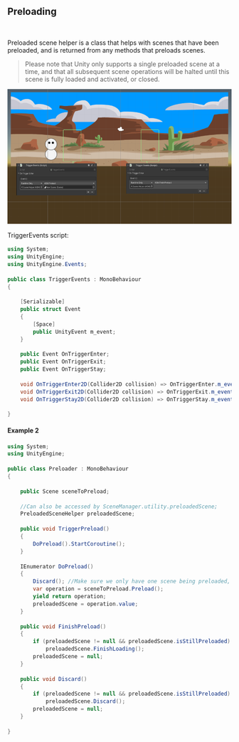 ## Preloading

<br/>

Preloaded scene helper is a class that helps with scenes that have been preloaded, and is returned from any methods that preloads scenes.

> Please note that Unity only supports a single preloaded scene at a time, and that all subsequent scene operations will be halted until this scene is fully loaded and activated, or closed.

![](../image/preload-example.png?raw=true)

TriggerEvents script:
```csharp
using System;
using UnityEngine;
using UnityEngine.Events;

public class TriggerEvents : MonoBehaviour
{

    [Serializable]
    public struct Event
    {
        [Space]
        public UnityEvent m_event;
    }

    public Event OnTriggerEnter;
    public Event OnTriggerExit;
    public Event OnTriggerStay;

    void OnTriggerEnter2D(Collider2D collision) => OnTriggerEnter.m_event.Invoke();
    void OnTriggerExit2D(Collider2D collision) => OnTriggerExit.m_event.Invoke();
    void OnTriggerStay2D(Collider2D collision) => OnTriggerStay.m_event.Invoke();

}

```
#### Example 2
```csharp
using System;
using UnityEngine;

public class Preloader : MonoBehaviour
{

    public Scene sceneToPreload;

    //Can also be accessed by SceneManager.utility.preloadedScene;
    PreloadedSceneHelper preloadedScene;

    public void TriggerPreload()
    {
        DoPreload().StartCoroutine();
    }

    IEnumerator DoPreload()
    {
        Discard(); //Make sure we only have one scene being preloaded, since this is a unity limitation
        var operation = sceneToPreload.Preload();
        yield return operation;
        preloadedScene = operation.value;
    }

    public void FinishPreload()
    {
        if (preloadedScene != null && preloadedScene.isStillPreloaded)
            preloadedScene.FinishLoading();
        preloadedScene = null;
    }

    public void Discard()
    {
        if (preloadedScene != null && preloadedScene.isStillPreloaded)
            preloadedScene.Discard();
        preloadedScene = null;
    }

}

```
